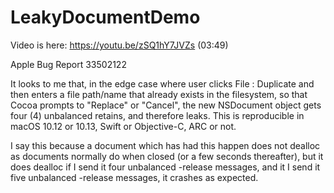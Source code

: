 # LeakyDocumentDemo

Video is here:
https://youtu.be/zSQ1hY7JVZs (03:49)

Apple Bug Report 33502122

It looks to me that, in the edge case where user clicks File : Duplicate and then enters a file path/name that already exists in the filesystem, so that Cocoa prompts to "Replace" or "Cancel", the new NSDocument object gets four (4) unbalanced retains, and therefore leaks.  This is reproducible in macOS 10.12 or 10.13, Swift or Objective-C, ARC or not.

I say this because a document which has had this happen does not dealloc as documents normally do when closed (or a few seconds thereafter), but it does dealloc if I send it four unbalanced -release messages, and it I send it five unbalanced -release messages, it crashes as expected.
